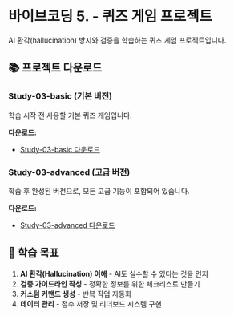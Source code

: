 # 바이브코딩 5. - 퀴즈 게임 프로젝트

AI 환각(hallucination) 방지와 검증을 학습하는 퀴즈 게임 프로젝트입니다.

## 📚 프로젝트 다운로드

### Study-03-basic (기본 버전)
학습 시작 전 사용할 기본 퀴즈 게임입니다.

**다운로드:**
- [Study-03-basic 다운로드](https://download-directory.github.io/?url=https://github.com/taehojo/vibecoding/tree/master/Study-03/Study-03-basic)

### Study-03-advanced (고급 버전)
학습 후 완성된 버전으로, 모든 고급 기능이 포함되어 있습니다.

**다운로드:**
- [Study-03-advanced 다운로드](https://download-directory.github.io/?url=https://github.com/taehojo/vibecoding/tree/master/Study-03/Study-03-advanced)

## 🎯 학습 목표

1. **AI 환각(Hallucination) 이해** - AI도 실수할 수 있다는 것을 인지
2. **검증 가이드라인 작성** - 정확한 정보를 위한 체크리스트 만들기
3. **커스텀 커맨드 생성** - 반복 작업 자동화
4. **데이터 관리** - 점수 저장 및 리더보드 시스템 구현
